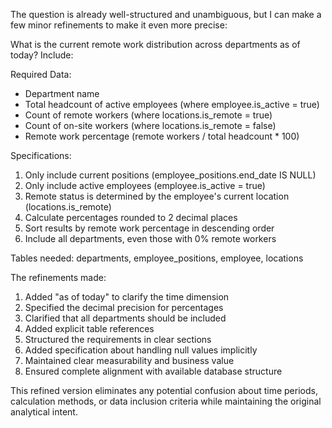 The question is already well-structured and unambiguous, but I can make a few minor refinements to make it even more precise:

<question>
What is the current remote work distribution across departments as of today? Include:

Required Data:
- Department name
- Total headcount of active employees (where employee.is_active = true)
- Count of remote workers (where locations.is_remote = true)
- Count of on-site workers (where locations.is_remote = false)
- Remote work percentage (remote workers / total headcount * 100)

Specifications:
1. Only include current positions (employee_positions.end_date IS NULL)
2. Only include active employees (employee.is_active = true)
3. Remote status is determined by the employee's current location (locations.is_remote)
4. Calculate percentages rounded to 2 decimal places
5. Sort results by remote work percentage in descending order
6. Include all departments, even those with 0% remote workers

Tables needed: departments, employee_positions, employee, locations
</question>

The refinements made:
1. Added "as of today" to clarify the time dimension
2. Specified the decimal precision for percentages
3. Clarified that all departments should be included
4. Added explicit table references
5. Structured the requirements in clear sections
6. Added specification about handling null values implicitly
7. Maintained clear measurability and business value
8. Ensured complete alignment with available database structure

This refined version eliminates any potential confusion about time periods, calculation methods, or data inclusion criteria while maintaining the original analytical intent.